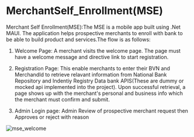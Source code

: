 # MerchantSelf_Enrollment(MSE)
Merchant Self Enrollment(MSE):The MSE is a mobile app built using .Net MAUI. The application helps prospective merchants to enroll with bank to be able to build product and services.The flow is as follows:
1. Welcome Page: A merchant visits the welcome page. The page must have a welcome message and directive link to start registration.  

2. Registration Page: This enable merchants to enter their BVN and MerchandId to retrieve relavant information from National Bank Repository and Indentiy Registry Data bank APIS(These are dummy or mocked api implemented into the project). Upon successful retrieval, a page shows up with the merchant's personal and business info which the merchant must confirm and submit.

3. Admin Login page: Admin Review of prospective merchant request then Approves or reject with reason

![mse_welcome](https://user-images.githubusercontent.com/12526269/183007016-e4d48615-425c-4dd2-a87c-8b81c505bdfc.png)
